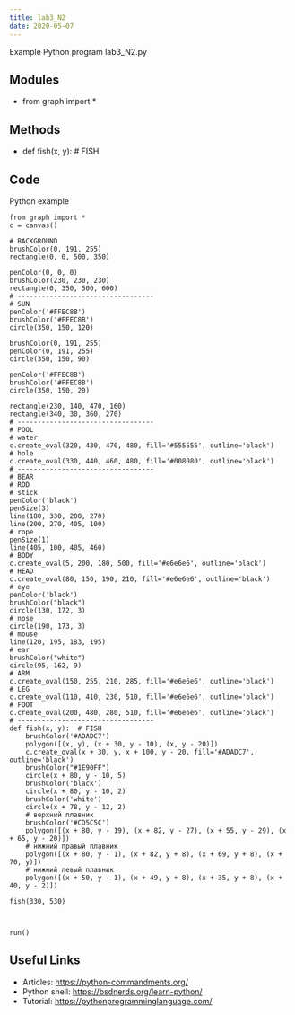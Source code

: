 ```yaml
---
title: lab3_N2
date: 2020-05-07
---
```

Example Python program lab3_N2.py

## Modules

* from graph import *

## Methods

* def fish(x, y):  # FISH

## Code

Python example

    from graph import *
    c = canvas()
    
    # BACKGROUND
    brushColor(0, 191, 255)
    rectangle(0, 0, 500, 350)
    
    penColor(0, 0, 0)
    brushColor(230, 230, 230)
    rectangle(0, 350, 500, 600)
    # ----------------------------------
    # SUN
    penColor('#FFEC8B')
    brushColor('#FFEC8B')
    circle(350, 150, 120)
    
    brushColor(0, 191, 255)
    penColor(0, 191, 255)
    circle(350, 150, 90)
    
    penColor('#FFEC8B')
    brushColor('#FFEC8B')
    circle(350, 150, 20)
    
    rectangle(230, 140, 470, 160)
    rectangle(340, 30, 360, 270)
    # ----------------------------------
    # POOL
    # water
    c.create_oval(320, 430, 470, 480, fill='#555555', outline='black')
    # hole
    c.create_oval(330, 440, 460, 480, fill='#008080', outline='black')
    # ----------------------------------
    # BEAR
    # ROD
    # stick
    penColor('black')
    penSize(3)
    line(180, 330, 200, 270)
    line(200, 270, 405, 100)
    # rope
    penSize(1)
    line(405, 100, 405, 460)
    # BODY
    c.create_oval(5, 200, 180, 500, fill='#e6e6e6', outline='black')
    # HEAD
    c.create_oval(80, 150, 190, 210, fill='#e6e6e6', outline='black')
    # eye
    penColor('black')
    brushColor("black")
    circle(130, 172, 3)
    # nose
    circle(190, 173, 3)
    # mouse
    line(120, 195, 183, 195)
    # ear
    brushColor("white")
    circle(95, 162, 9)
    # ARM
    c.create_oval(150, 255, 210, 285, fill='#e6e6e6', outline='black')
    # LEG
    c.create_oval(110, 410, 230, 510, fill='#e6e6e6', outline='black')
    # FOOT
    c.create_oval(200, 480, 280, 510, fill='#e6e6e6', outline='black')
    # ----------------------------------
    def fish(x, y):  # FISH
        brushColor('#ADADC7')
        polygon([(x, y), (x + 30, y - 10), (x, y - 20)])
        c.create_oval(x + 30, y, x + 100, y - 20, fill='#ADADC7', outline='black')
        brushColor("#1E90FF")
        circle(x + 80, y - 10, 5)
        brushColor('black')
        circle(x + 80, y - 10, 2)
        brushColor('white')
        circle(x + 78, y - 12, 2)
        # верхний плавник
        brushColor('#CD5C5C')
        polygon([(x + 80, y - 19), (x + 82, y - 27), (x + 55, y - 29), (x + 65, y - 20)])
        # нижний правый плавник
        polygon([(x + 80, y - 1), (x + 82, y + 8), (x + 69, y + 8), (x + 70, y)])
        # нижний левый плавник
        polygon([(x + 50, y - 1), (x + 49, y + 8), (x + 35, y + 8), (x + 40, y - 2)])
    
    fish(330, 530)
    
    
    
    run()
    

## Useful Links

- Articles: https://python-commandments.org/
- Python shell: https://bsdnerds.org/learn-python/
- Tutorial: https://pythonprogramminglanguage.com/
